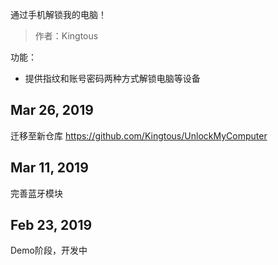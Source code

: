 通过手机解锁我的电脑！

> 作者：Kingtous

功能：

- 提供指纹和账号密码两种方式解锁电脑等设备

## Mar 26, 2019
迁移至新仓库
https://github.com/Kingtous/UnlockMyComputer

## Mar 11, 2019

完善蓝牙模块



## Feb 23, 2019

Demo阶段，开发中
